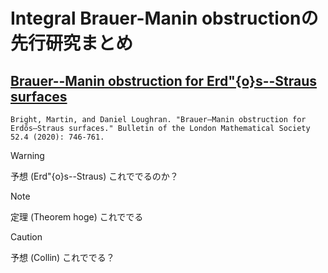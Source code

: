 # Integral Brauer-Manin obstructionの先行研究まとめ

## [Brauer--Manin obstruction for Erd\"{o}s--Straus surfaces](https://doi.org/10.1112/blms.12374)
```
Bright, Martin, and Daniel Loughran. "Brauer–Manin obstruction for Erdős–Straus surfaces." Bulletin of the London Mathematical Society 52.4 (2020): 746-761.
```

> [!WARNING]
> 予想 (Erd\"{o}s--Straus)
> これででるのか？

> [!NOTE]
> 定理 (Theorem hoge)
> これででる

> [!CAUTION]
> 予想 (Collin)
> これででる？